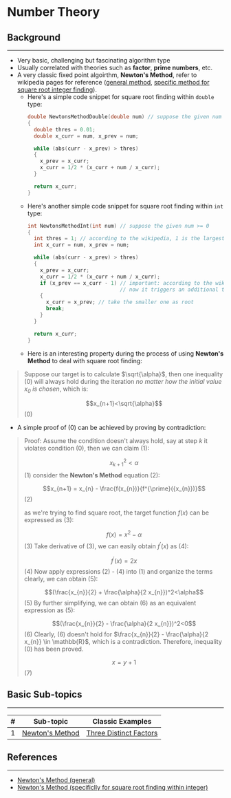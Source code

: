 # Number Theory
## Background
---
* Very basic, challenging but fascinating algorithm type
* Usually correlated with theories such as **factor**, **prime numbers**, etc.
* A very classic fixed point algoirthm, **Newton's Method**, refer to wikipedia pages for reference ([general method](https://en.wikipedia.org/wiki/Newton%27s_method), [specific method for square root integer finding](https://en.wikipedia.org/wiki/Integer_square_root#Algorithm_using_Newton's_method)). 
  * Here's a simple code snippet for square root finding within `double` type:
    ```C++
    double NewtonsMethodDouble(double num) // suppose the given num >= 0
    {
      double thres = 0.01;
      double x_curr = num, x_prev = num; 

      while (abs(curr - x_prev) > thres)
      {
        x_prev = x_curr;
        x_curr = 1/2 * (x_curr + num / x_curr);
      }

      return x_curr;
    }
    ```
  * Here's another simple code snippet for square root finding within `int` type:
    ```C++
    int NewtonsMethodInt(int num) // suppose the given num >= 0
    {
      int thres = 1; // according to the wikipedia, 1 is the largest possible threshold here
      int x_curr = num, x_prev = num; 

      while (abs(curr - x_prev) > thres)
      {
        x_prev = x_curr;
        x_curr = 1/2 * (x_curr + num / x_curr);
        if (x_prev == x_curr - 1) // important: according to the wiki, sqrt(n) is not a fixed point if n + 1 is a square number
                                  // now it triggers an additional termination criteria
        {
          x_curr = x_prev; // take the smaller one as root
          break;
        }
      }

      return x_curr;
    }
    ```
  * Here is an interesting property during the process of using **Newton's Method** to deal with square root finding:
> Suppose our target is to calculate $\sqrt{\alpha}$, then one inequality (0) will always hold during the iteration *no matter how the initial value $x_0$ is chosen*, which is:
>
> $$x_{n+1}<\sqrt{\alpha}$$ (0) 
  * A simple proof of (0) can be achieved by proving by contradiction: 
> Proof: Assume the condition doesn't always hold, say at step $k$ it violates condition (0), then we can claim (1):
>
> $$x_{k+1}^2<\alpha$$ (1)
> consider the **Newton's Method** equation (2):
>
> $$x_{n+1} = x_{n} - \frac{f(x_{n})}{f^{\prime}({x_{n}})}$$(2)
>
> as we're trying to find square root, the target function $f(x)$ can be expressed as (3):
>
> $$f(x)=x^2-\alpha$$ (3)
> Take derivative of (3), we can easily obtain $f^{\prime}(x)$ as (4):
>
> $$f^{\prime}(x)=2 x$$(4)
> Now apply expressions (2) - (4) into (1) and organize the terms clearly, we can obtain (5):
> 
> $$(\frac{x_{n}}{2} + \frac{\alpha}{2 x_{n}})^2<\alpha$$ (5)
> By further simplifying, we can obtain (6) as an equivalent expression as (5):
> 
> $$(\frac{x_{n}}{2} - \frac{\alpha}{2 x_{n}})^2<0$$ (6)
> Clearly, (6) doesn't hold for $\frac{x_{n}}{2} - \frac{\alpha}{2 x_{n}} \in \mathbb{R}$, which is a contradiction. Therefore, inequality (0) has been proved.
>
> $$x = y + 1$$ (7)


## Basic Sub-topics
---
| # | Sub-topic | Classic Examples |
|---| --------- | ---------------- |
|1|[Newton's Method](newtons_method/) | [Three Distinct Factors](newtons_method/three_distinct_factors.cpp)|

## References
---
* [Newton's Method (general)](https://en.wikipedia.org/wiki/Newton%27s_method)
* [Newton's Method (specificlly for square root finding within integer)](https://en.wikipedia.org/wiki/Integer_square_root#Algorithm_using_Newton's_method)